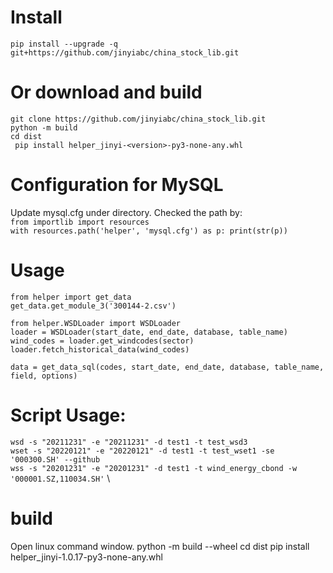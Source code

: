 # Install
`pip install --upgrade -q git+https://github.com/jinyiabc/china_stock_lib.git    `

# Or download and build
`git clone https://github.com/jinyiabc/china_stock_lib.git`  \
`python -m build` \
`cd dist` \
` pip install helper_jinyi-<version>-py3-none-any.whl`

# Configuration for MySQL
Update mysql.cfg under directory. Checked the path by: \
`from importlib import resources` \
`with resources.path('helper', 'mysql.cfg') as p:
    print(str(p))`

# Usage
`from helper import get_data ` \
`get_data.get_module_3('300144-2.csv')`

`from helper.WSDLoader import WSDLoader`\
`loader = WSDLoader(start_date, end_date, database, table_name)`\
`wind_codes = loader.get_windcodes(sector)`\
`loader.fetch_historical_data(wind_codes)`

`data = get_data_sql(codes, start_date, end_date, database, table_name, field, options)
`

# Script Usage: 
`wsd -s "20211231" -e "20211231" -d test1 -t test_wsd3` \
`wset -s "20220121" -e "20220121" -d test1 -t test_wset1 -se '000300.SH' --github` \
`wss -s "20201231" -e "20201231" -d test1 -t wind_energy_cbond -w '000001.SZ,110034.SH'` \


# build 
Open linux command window.
python -m build --wheel
cd dist 
pip install helper_jinyi-1.0.17-py3-none-any.whl
